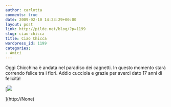 ```yaml
---
author: carlotta
comments: true
date: 2009-02-10 14:23:29+00:00
layout: post
link: http://pilde.net/blog/?p=1199
slug: ciao-chicca
title: Ciao Chicca
wordpress_id: 1199
categories:
- Amici
---
```


Oggi Chicchina è andata nel paradiso dei cagnetti. In questo momento starà correndo felice tra i fiori. Addio cucciola e grazie per averci dato 17 anni di felicità!

[![](http://pilde.net/blog/wp-content/uploads/2009/02/chicca.jpg)


](http://None)



